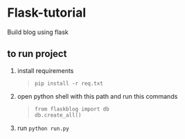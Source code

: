 # Flask-tutorial
Build blog using flask

## to run project
1. install requirements
    > `pip install -r req.txt`<br>

2. open python shell with this path and run this commands
    > `from flaskblog import db`<br>
    > `db.create_all()`

2. run `python run.py` 